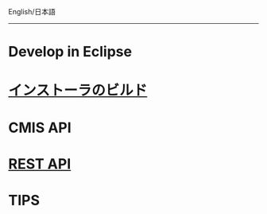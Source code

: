 English/日本語 
***
# Develop in Eclipse
# [インストーラのビルド](https://github.com/aegif/NemakiWare/wiki/%E9%96%8B%E7%99%BA:-%E3%82%A4%E3%83%B3%E3%82%B9%E3%83%88%E3%83%BC%E3%83%A9%E3%81%AE%E3%83%93%E3%83%AB%E3%83%89)
# CMIS API
# [REST API](https://github.com/aegif/NemakiWare/wiki/%E9%96%8B%E7%99%BA:-REST-API)
# TIPS
